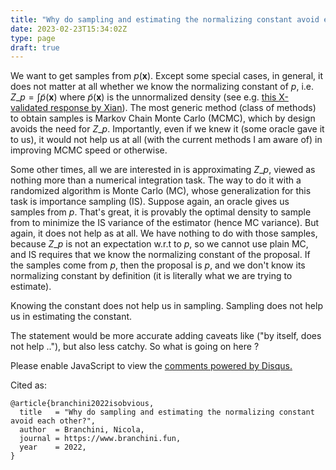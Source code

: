 ```yaml
---
title: "Why do sampling and estimating the normalizing constant avoid each other?"
date: 2023-02-23T15:34:02Z 
type: page
draft: true
---
```


We want to get samples from $p(\mathbf{x})$. Except some special cases, in general, it does not matter at all whether we know the normalizing constant of $p$, i.e. $Z\_{p} = \int \widetilde{p}(\mathbf{x})$ where $\widetilde{p}(\mathbf{x})$ is the unnormalized density (see e.g. [this X-validated response by Xian](https://stats.stackexchange.com/questions/465787/can-sampling-be-difficult-even-with-access-to-the-normalized-version-of-the-dist)). The most generic method (class of methods) to obtain samples is Markov Chain Monte Carlo (MCMC), which by design avoids the need for $Z\_{p}$. Importantly, even if we knew it (some oracle gave it to us), it would not help us at all (with the current methods I am aware of) in improving MCMC speed or otherwise. 

Some other times, all we are interested in is approximating $Z\_{p}$, viewed as nothing more than a numerical integration task. The way to do it with a randomized algorithm is Monte Carlo (MC), whose generalization for this task is importance sampling (IS). Suppose again, an oracle gives us samples from $p$. That's great, it is provably the optimal density to sample from to minimize the IS variance of the estimator (hence MC variance). But again, it does not help as at all. We have nothing to do with those samples, because $Z\_{p}$ is not an expectation w.r.t to $p$, so we cannot use plain MC, and IS requires that we know the normalizing constant of the proposal. If the samples come from $p$, then the proposal is $p$, and we don't know its normalizing constant by definition (it is literally what we are trying to estimate). 

Knowing the constant does not help us in sampling. Sampling does not help us in estimating the constant. 

The statement would be more accurate adding caveats like ("by itself, does not help .."), but also less catchy. 
So what is going on here ? 
 
<!-- $$\begin{equation}\begin{aligned}
\mu = \mathbb{E}\_{p}[f(\mathbf{x})] = \int f(\mathbf{x}) p(\mathbf{x}) \mathrm{d}\mathbf{x} , 
\end{aligned}\end{equation}\tag{1}\label{eq1}$$ -->





<div id="disqus_thread"></div>
<script>
    /**
    *  RECOMMENDED CONFIGURATION VARIABLES: EDIT AND UNCOMMENT THE SECTION BELOW TO INSERT DYNAMIC VALUES FROM YOUR PLATFORM OR CMS.
    *  LEARN WHY DEFINING THESE VARIABLES IS IMPORTANT: https://disqus.com/admin/universalcode/#configuration-variables    */

    var disqus_config = function () {
    this.page.url = "https://www.branchini.fun/posts/sampling_and_estimating";  
    this.page.identifier = "samplingandestimating"; // Replace PAGE_IDENTIFIER with your page's unique identifier variable
    };

    (function() { // DON'T EDIT BELOW THIS LINE
    var d = document, s = d.createElement('script');
    s.src = 'https://personal-website-g7y0elzvjn.disqus.com/embed.js';
    s.setAttribute('data-timestamp', +new Date());
    (d.head || d.body).appendChild(s);
    })();
</script>
<noscript>Please enable JavaScript to view the <a href="https://disqus.com/?ref_noscript">comments powered by Disqus.</a></noscript>


<p>Cited as:</p>
<pre tabindex="0"><code>@article{branchini2022isobvious,
  title   = "Why do sampling and estimating the normalizing constant avoid each other?",
  author  = Branchini, Nicola,
  journal = https://www.branchini.fun,
  year    = 2022,
}
